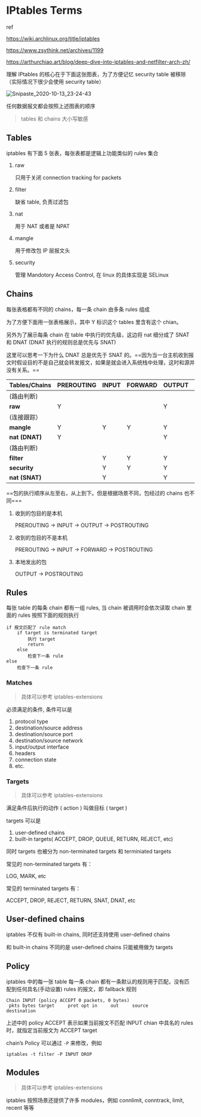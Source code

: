 # IPtables Terms

ref

https://wiki.archlinux.org/title/iptables

https://www.zsythink.net/archives/1199

https://arthurchiao.art/blog/deep-dive-into-iptables-and-netfilter-arch-zh/

理解 IPtables 的核心在于下面这张图表，为了方便记忆 security table 被移除（实际情况下很少会使用 security table）

![Snipaste_2020-10-13_23-24-43](https://cdn.jsdelivr.net/gh/dhay3/image-repo@master/20210518/Snipaste_2020-10-13_23-24-43.1q1a0cer9hvk.png)

 任何数据报文都会按照上述图表的顺序

> tables 和 chains 大小写敏感

## Tables

iptables 有下面 5 张表，每张表都是逻辑上功能类似的 rules 集合

1. raw

   只用于关闭 connection tracking for packets

2. filter

   缺省 table, 负责过滤包

3. nat

   用于 NAT 或者是 NPAT

4. mangle

   用于修改包 IP 层报文头

5. security

   管理 Mandotory Access Control, 在 linux 的具体实现是 SELinux

## Chains

每张表格都有不同的 chains，每一条 chain 由多条 rules 组成

为了方便下面用一张表格展示，其中 Y 标识这个 tables 里含有这个 chian。

另外为了展示每条 chain 在 table 中执行的优先级，这边将 nat 细分成了 SNAT 和 DNAT (DNAT 执行的规则总是优先与 SNAT)

这里可以思考一下为什么 DNAT 总是优先于 SNAT 的。==因为当一台主机收到报文时假设目的不是自己就会转发报文，如果是就会进入系统栈中处理，这时和源并没有关系。==

| Tables/Chains  | PREROUTING | INPUT | FORWARD | OUTPUT | POSTROUTING |
| :------------- | :--------- | :---- | :------ | :----- | :---------- |
| (路由判断)     |            |       |         |        |             |
| **raw**        | Y          |       |         | Y      |             |
| (连接跟踪）    |            |       |         |        |             |
| **mangle**     | Y          | Y     | Y       | Y      | Y           |
| **nat (DNAT)** | Y          |       |         | Y      |             |
| (路由判断)     |            |       |         |        |             |
| **filter**     |            | Y     | Y       | Y      |             |
| **security**   |            | Y     | Y       | Y      |             |
| **nat (SNAT)** |            | Y     |         | Y      | Y           |

==包的执行顺序从左至右，从上到下。但是根据场景不同，包经过的 chains 也不同===

1. 收到的包目的是本机

   PREROUTING -> INPUT -> OUTPUT -> POSTROUTING

2. 收到的包目的不是本机

   PREROUTING -> INPUT -> FORWARD -> POSTROUTING

3. 本地发出的包

   OUTPUT -> POSTROUTING

## Rules

每张 table 的每条 chain 都有一组 rules, 当 chain 被调用时会依次读取 chain 里面的 rules 按照下面的规则执行

```
if 报文匹配了 rule match
	if target is terminated target
		执行 target
		return
	else
		检查下一条 rule
else
	检查下一条 rule
```

### Matches

> 具体可以参考 iptables-extensions

必须满足的条件, 条件可以是

1. protocol type
2. destination/source address
3. destination/source port
4. destination/source network
5. input/output interface
6. headers
7. connection state
8. etc.

### Targets

> 具体可以参考 iptables-extensions

满足条件后执行的动作 ( action ) 叫做目标 ( target )

targets 可以是 

1. user-defined chains
2. built-in targets( ACCEPT, DROP, QUEUE, RETURN, REJECT, etc) 

同时 targets 也被分为 non-terminated targets 和 terminiated targets

常见的 non-terminated targets 有：

LOG, MARK, etc

常见的 terminated targets 有：

ACCEPT, DROP, REJECT, RETURN, SNAT, DNAT, etc

## User-defined chains

iptables 不仅有 built-in chains, 同时还支持使用 user-defined chains

和 built-in chains 不同的是 user-defined chains 只能被用做为 targets

## Policy

iptables 中的每一张 table 每一条 chain 都有一条默认的规则用于匹配，没有匹配到任何具名(手动设置) rules 的报文，即 fallback 规则

```
Chain INPUT (policy ACCEPT 0 packets, 0 bytes)
 pkts bytes target     prot opt in     out     source               destination           
```

上述中的 policy ACCEPT 表示如果当前报文不匹配 INPUT chian 中具名的 rules 时，就指定当前报文为 ACCEPT target 

chain’s Policy 可以通过 `-P` 来修改，例如

```
iptables -t filter -P INPUT DROP
```

## Modules

> 具体可以参考 iptables-extensions

iptables 按照场景还提供了许多 modules，例如 connlimit, conntrack, limit, recent 等等

